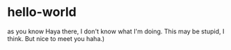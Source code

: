 # hello-world
as you know
Haya there, I don't know what I'm doing. This may be stupid, I think. But nice to meet you haha.)
